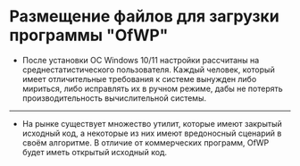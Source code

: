 # Размещение файлов для загрузки программы "OfWP"


* После установки ОС Windows 10/11 настройки рассчитаны на среднестатистического пользователя. Каждый человек, который имеет отличительные требования к системе
  вынужден либо мириться, либо исправлять их в ручном режиме, дабы не потерять производительность вычислительной системы.

___

* На рынке существует множество утилит, которые имеют закрытый исходный код, а некоторые из них имеют вредоносный сценарий в своём алгоритме.
  В отличие от коммерческих программ, OfWP будет иметь открытый исходный код.
